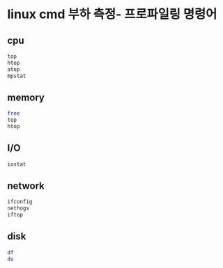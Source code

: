 # linux cmd 부하 측정- 프로파일링 명령어

## cpu

```sh
top
htop
atop
mpstat
```

## memory

```sh
free
top
htop
```

## I/O

```sh
iostat
```

## network

```sh
ifconfig
nethogs
iftop
```

## disk

```sh
df
du
```
